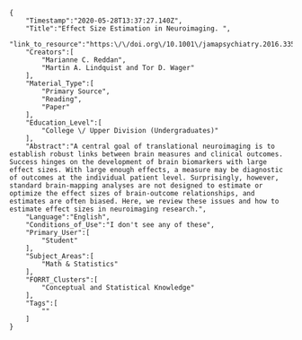 
    {
        "Timestamp":"2020-05-28T13:37:27.140Z",
        "Title":"Effect Size Estimation in Neuroimaging. ",
        "link_to_resource":"https:\/\/doi.org\/10.1001\/jamapsychiatry.2016.3356",
        "Creators":[
            "Marianne C. Reddan",
            "Martin A. Lindquist and Tor D. Wager"
        ],
        "Material_Type":[
            "Primary Source",
            "Reading",
            "Paper"
        ],
        "Education_Level":[
            "College \/ Upper Division (Undergraduates)"
        ],
        "Abstract":"A central goal of translational neuroimaging is to establish robust links between brain measures and clinical outcomes. Success hinges on the development of brain biomarkers with large effect sizes. With large enough effects, a measure may be diagnostic of outcomes at the individual patient level. Surprisingly, however, standard brain-mapping analyses are not designed to estimate or optimize the effect sizes of brain-outcome relationships, and estimates are often biased. Here, we review these issues and how to estimate effect sizes in neuroimaging research.",
        "Language":"English",
        "Conditions_of_Use":"I don't see any of these",
        "Primary_User":[
            "Student"
        ],
        "Subject_Areas":[
            "Math & Statistics"
        ],
        "FORRT_Clusters":[
            "Conceptual and Statistical Knowledge"
        ],
        "Tags":[
            ""
        ]
    }
